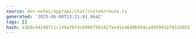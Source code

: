```yaml
---
source: dev-notes/app/api/chat/custom/route.ts
generated: '2025-06-08T13:21:01.664Z'
tags: []
hash: e3b0c44298fc1c149afbf4c8996fb92427ae41e4649b934ca495991b7852b855
---
```


